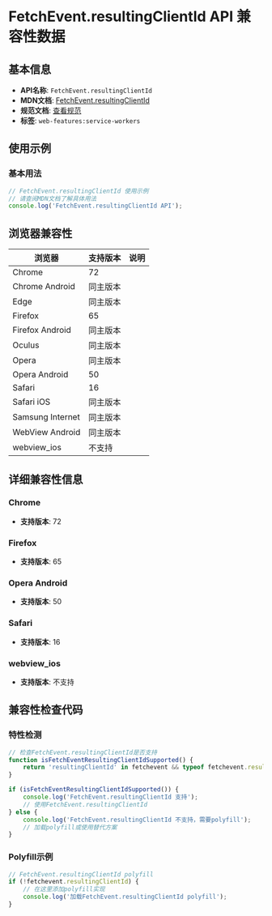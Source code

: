 # FetchEvent.resultingClientId API 兼容性数据

## 基本信息

- **API名称**: `FetchEvent.resultingClientId`
- **MDN文档**: [FetchEvent.resultingClientId](https://developer.mozilla.org/docs/Web/API/FetchEvent/resultingClientId)
- **规范文档**: [查看规范](https://w3c.github.io/ServiceWorker/#fetch-event-resultingclientid)
- **标签**: `web-features:service-workers`

## 使用示例

### 基本用法

```javascript
// FetchEvent.resultingClientId 使用示例
// 请查阅MDN文档了解具体用法
console.log('FetchEvent.resultingClientId API');
```

## 浏览器兼容性

| 浏览器 | 支持版本 | 说明 |
|--------|----------|------|
| Chrome | 72 |  |
| Chrome Android | 同主版本 |  |
| Edge | 同主版本 |  |
| Firefox | 65 |  |
| Firefox Android | 同主版本 |  |
| Oculus | 同主版本 |  |
| Opera | 同主版本 |  |
| Opera Android | 50 |  |
| Safari | 16 |  |
| Safari iOS | 同主版本 |  |
| Samsung Internet | 同主版本 |  |
| WebView Android | 同主版本 |  |
| webview_ios | 不支持 |  |

## 详细兼容性信息

### Chrome

- **支持版本**: 72

### Firefox

- **支持版本**: 65

### Opera Android

- **支持版本**: 50

### Safari

- **支持版本**: 16

### webview_ios

- **支持版本**: 不支持

## 兼容性检查代码

### 特性检测

```javascript
// 检查FetchEvent.resultingClientId是否支持
function isFetchEventResultingClientIdSupported() {
    return 'resultingClientId' in fetchevent && typeof fetchevent.resultingClientId === 'function';
}

if (isFetchEventResultingClientIdSupported()) {
    console.log('FetchEvent.resultingClientId 支持');
    // 使用FetchEvent.resultingClientId
} else {
    console.log('FetchEvent.resultingClientId 不支持，需要polyfill');
    // 加载polyfill或使用替代方案
}
```

### Polyfill示例

```javascript
// FetchEvent.resultingClientId polyfill
if (!fetchevent.resultingClientId) {
    // 在这里添加polyfill实现
    console.log('加载FetchEvent.resultingClientId polyfill');
}
```

